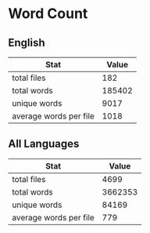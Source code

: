# Word Count

## English

Stat | Value
---- | -----
total files | 182
total words | 185402
unique words | 9017
average words per file | 1018

## All Languages

Stat | Value
---- | -----
total files | 4699
total words | 3662353
unique words | 84169
average words per file | 779
